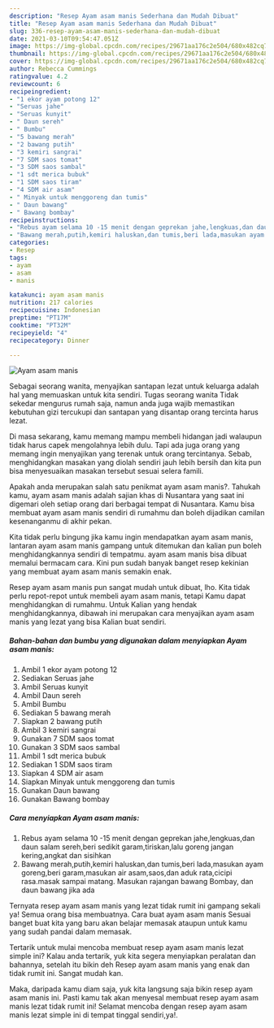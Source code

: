 ```yaml
---
description: "Resep Ayam asam manis Sederhana dan Mudah Dibuat"
title: "Resep Ayam asam manis Sederhana dan Mudah Dibuat"
slug: 336-resep-ayam-asam-manis-sederhana-dan-mudah-dibuat
date: 2021-03-10T09:54:47.051Z
image: https://img-global.cpcdn.com/recipes/29671aa176c2e504/680x482cq70/ayam-asam-manis-foto-resep-utama.jpg
thumbnail: https://img-global.cpcdn.com/recipes/29671aa176c2e504/680x482cq70/ayam-asam-manis-foto-resep-utama.jpg
cover: https://img-global.cpcdn.com/recipes/29671aa176c2e504/680x482cq70/ayam-asam-manis-foto-resep-utama.jpg
author: Rebecca Cummings
ratingvalue: 4.2
reviewcount: 6
recipeingredient:
- "1 ekor ayam potong 12"
- "Seruas jahe"
- "Seruas kunyit"
- " Daun sereh"
- " Bumbu"
- "5 bawang merah"
- "2 bawang putih"
- "3 kemiri sangrai"
- "7 SDM saos tomat"
- "3 SDM saos sambal"
- "1 sdt merica bubuk"
- "1 SDM saos tiram"
- "4 SDM air asam"
- " Minyak untuk menggoreng dan tumis"
- " Daun bawang"
- " Bawang bombay"
recipeinstructions:
- "Rebus ayam selama 10 -15 menit dengan geprekan jahe,lengkuas,dan daun salam sereh,beri sedikit garam,tiriskan,lalu goreng jangan kering,angkat dan sisihkan"
- "Bawang merah,putih,kemiri haluskan,dan tumis,beri lada,masukan ayam goreng,beri garam,masukan air asam,saos,dan aduk rata,cicipi rasa.masak sampai matang. Masukan rajangan bawang Bombay, dan daun bawang jika ada"
categories:
- Resep
tags:
- ayam
- asam
- manis

katakunci: ayam asam manis 
nutrition: 217 calories
recipecuisine: Indonesian
preptime: "PT17M"
cooktime: "PT32M"
recipeyield: "4"
recipecategory: Dinner

---
```



![Ayam asam manis](https://img-global.cpcdn.com/recipes/29671aa176c2e504/680x482cq70/ayam-asam-manis-foto-resep-utama.jpg)

Sebagai seorang wanita, menyajikan santapan lezat untuk keluarga adalah hal yang memuaskan untuk kita sendiri. Tugas seorang  wanita Tidak sekedar mengurus rumah saja, namun anda juga wajib memastikan kebutuhan gizi tercukupi dan santapan yang disantap orang tercinta harus lezat.

Di masa  sekarang, kamu memang mampu membeli hidangan jadi walaupun tidak harus capek mengolahnya lebih dulu. Tapi ada juga orang yang memang ingin menyajikan yang terenak untuk orang tercintanya. Sebab, menghidangkan masakan yang diolah sendiri jauh lebih bersih dan kita pun bisa menyesuaikan masakan tersebut sesuai selera famili. 



Apakah anda merupakan salah satu penikmat ayam asam manis?. Tahukah kamu, ayam asam manis adalah sajian khas di Nusantara yang saat ini digemari oleh setiap orang dari berbagai tempat di Nusantara. Kamu bisa membuat ayam asam manis sendiri di rumahmu dan boleh dijadikan camilan kesenanganmu di akhir pekan.

Kita tidak perlu bingung jika kamu ingin mendapatkan ayam asam manis, lantaran ayam asam manis gampang untuk ditemukan dan kalian pun boleh menghidangkannya sendiri di tempatmu. ayam asam manis bisa dibuat memalui bermacam cara. Kini pun sudah banyak banget resep kekinian yang membuat ayam asam manis semakin enak.

Resep ayam asam manis pun sangat mudah untuk dibuat, lho. Kita tidak perlu repot-repot untuk membeli ayam asam manis, tetapi Kamu dapat menghidangkan di rumahmu. Untuk Kalian yang hendak menghidangkannya, dibawah ini merupakan cara menyajikan ayam asam manis yang lezat yang bisa Kalian buat sendiri.

<!--inarticleads1-->

##### Bahan-bahan dan bumbu yang digunakan dalam menyiapkan Ayam asam manis:

1. Ambil 1 ekor ayam potong 12
1. Sediakan Seruas jahe
1. Ambil Seruas kunyit
1. Ambil  Daun sereh
1. Ambil  Bumbu
1. Sediakan 5 bawang merah
1. Siapkan 2 bawang putih
1. Ambil 3 kemiri sangrai
1. Gunakan 7 SDM saos tomat
1. Gunakan 3 SDM saos sambal
1. Ambil 1 sdt merica bubuk
1. Sediakan 1 SDM saos tiram
1. Siapkan 4 SDM air asam
1. Siapkan  Minyak untuk menggoreng dan tumis
1. Gunakan  Daun bawang
1. Gunakan  Bawang bombay




<!--inarticleads2-->

##### Cara menyiapkan Ayam asam manis:

1. Rebus ayam selama 10 -15 menit dengan geprekan jahe,lengkuas,dan daun salam sereh,beri sedikit garam,tiriskan,lalu goreng jangan kering,angkat dan sisihkan
1. Bawang merah,putih,kemiri haluskan,dan tumis,beri lada,masukan ayam goreng,beri garam,masukan air asam,saos,dan aduk rata,cicipi rasa.masak sampai matang. Masukan rajangan bawang Bombay, dan daun bawang jika ada




Ternyata resep ayam asam manis yang lezat tidak rumit ini gampang sekali ya! Semua orang bisa membuatnya. Cara buat ayam asam manis Sesuai banget buat kita yang baru akan belajar memasak ataupun untuk kamu yang sudah pandai dalam memasak.

Tertarik untuk mulai mencoba membuat resep ayam asam manis lezat simple ini? Kalau anda tertarik, yuk kita segera menyiapkan peralatan dan bahannya, setelah itu bikin deh Resep ayam asam manis yang enak dan tidak rumit ini. Sangat mudah kan. 

Maka, daripada kamu diam saja, yuk kita langsung saja bikin resep ayam asam manis ini. Pasti kamu tak akan menyesal membuat resep ayam asam manis lezat tidak rumit ini! Selamat mencoba dengan resep ayam asam manis lezat simple ini di tempat tinggal sendiri,ya!.

